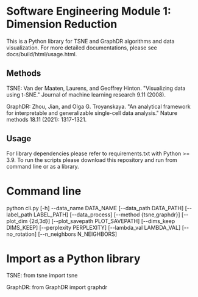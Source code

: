 # Software Engineering Module 1: Dimension Reduction
This is a Python library for TSNE and GraphDR algorithms and data visualization. For more detailed documentations, please see docs/build/html/usage.html.

## Methods
TSNE: Van der Maaten, Laurens, and Geoffrey Hinton. "Visualizing data using t-SNE." Journal of machine learning research 9.11 (2008).

GraphDR: Zhou, Jian, and Olga G. Troyanskaya. "An analytical framework for interpretable and generalizable single-cell data analysis." Nature methods 18.11 (2021): 1317-1321.

## Usage
For library dependencies please refer to requirements.txt with Python >= 3.9. To run the scripts please download this repository and run from command line or as a library. 

# Command line
python cli.py [-h] --data_name DATA_NAME [--data_path DATA_PATH] [--label_path LABEL_PATH] [--data_process] [--method {tsne,graphdr}] [--plot_dim {2d,3d}] [--plot_savepath PLOT_SAVEPATH] [--dims_keep DIMS_KEEP] [--perplexity PERPLEXITY] [--lambda_val LAMBDA_VAL] [--no_rotation] [--n_neighbors N_NEIGHBORS]

# Import as a Python library
TSNE: from tsne import tsne

GraphDR: from GraphDR import graphdr